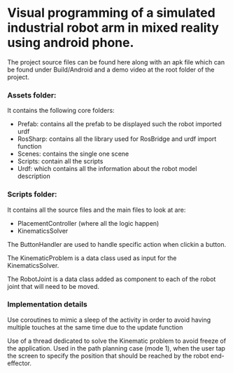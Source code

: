 # Visual programming of a simulated industrial robot arm in mixed reality using android phone.

The project source files can be found here along with an apk file which can be found under Build/Android and a demo video at the root folder of the project.

### Assets folder:
It contains the following core folders:
- Prefab: contains all the prefab to be displayed such the robot imported urdf
- RosSharp: contains all the library used for RosBridge and urdf import function
- Scenes: contains the single one scene
- Scripts: contain all the scripts
- Urdf: which contains all the information about the robot model description

### Scripts folder:
It contains all the source files and the main files to look at are:
- PlacementController (where all the logic happen)
- KinematicsSolver

The ButtonHandler are used to handle specific action when clickin a button.

The KinematicProblem is a data class used as input for the KinematicsSolver.

The RobotJoint is a data class added as component to each of the robot joint that will need to be moved.

### Implementation details
Use coroutines to mimic a sleep of the activity in order to avoid having multiple touches at the same time due to the update function

Use of a thread dedicated to solve the Kinematic problem to avoid freeze of the application. Used in the path planning case (mode 1), when the user tap the screen to specify the position that should be reached by the robot end-effector.
